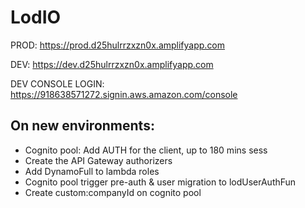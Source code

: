 # LodIO

PROD:
https://prod.d25hulrrzxzn0x.amplifyapp.com

DEV:
https://dev.d25hulrrzxzn0x.amplifyapp.com

DEV CONSOLE LOGIN:
https://918638571272.signin.aws.amazon.com/console

## On new environments:

  - Cognito pool: Add AUTH for the client, up to 180 mins sess
  - Create the API Gateway authorizers
  - Add DynamoFull to lambda roles
  - Cognito pool trigger pre-auth & user migration to lodUserAuthFun
  - Create custom:companyId on cognito pool
